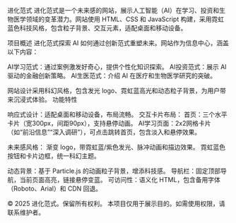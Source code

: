 进化范式
进化范式是一个未来感的网站，展示人工智能（AI）在学习、投资和生物医学领域的变革潜力。网站使用 HTML、CSS 和 JavaScript 构建，采用霓虹蓝色科技风格，包含粒子背景、交互元素，适配桌面和移动设备。

项目概述
进化范式探索 AI 如何通过创新范式重塑未来。网站作为信息中心，涵盖以下内容：

AI学习范式：通过案例激发好奇心，提供个性化知识探索。
AI投资范式：展示 AI 驱动的金融创新策略。
AI生医范式：介绍 AI 在医疗和生物医学研究的突破。

网站设计采用科幻风格，包含发光 logo、霓虹蓝高光和动态粒子背景，为用户带来沉浸式体验。
功能特性

响应式设计：适配桌面和移动设备，布局流畅。
交互卡片布局：
首页：三个水平卡片（宽300px，间距90px），支持悬停动画。
AI学习页面：2x2网格卡片（如“前沿信息”“深入调研”），可点击跳转首页，包含淡入和悬停效果。


未来感风格：
渐变 logo，带霓虹蓝/紫色发光、脉冲动画和描边效果。
霓虹蓝色按钮和卡片边框，统一科幻主题。


动态背景：基于 Particle.js 的动画粒子背景，增添科技感。
导航栏：固定顶部导航，当前页面高亮，链接悬停变蓝。
可访问性：语义化 HTML，包含备用字体（Roboto、Arial）和 CDN 回退。

© 2025 进化范式。保留所有权利。
本项目仅用于展示目的。如需使用权限，请联系维护者。
